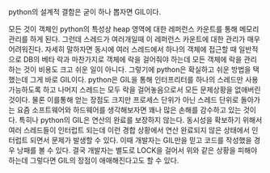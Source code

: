 python의 설계적 결함은 굳이 하나 뽑자면 GIL이다.

모든 것이 객체인 python의 특성상 heap 영역에 대한 레퍼런스 카운트를 통해 메모리 관리를 하게 된다.
그런데 스레드가 여러개일때 이 레퍼런스 카운트에 대한 관리가 매우 어려워진다.
자세히 말하자면 동시에 여러 스레드에서 하나의 객체에 접근할 때 일반적으로 DB의 베타 락과 마찬가지로 객체에 락을 걸어줘야 하는데 모든 객체에 락을 관리하는 것이 비용도 크고 쉬운 일이 아니다.
그렇기에 python은 확실하고 쉬운 방법을 택했는데 그게 바로 GIL이다.
python은 GIL을 통해 인터프리터를 하나의 스레드만 사용가능하도록 하고 나머지 스레드는 모두 락을 걸어놓음으로서 모든 문제상황을 없애버린 것이다.
물론 이를통해 얻는 장점도 크지만 프로세스 단위가 아닌 스레드 단위로 돌아가는 요즘 소프트웨어와 하드웨어를 생각해보자면 꽤나 많은 손해를 감수하고 있는 것이다.
특히나 python의 GIL은 연산의 완료를 보장하지 않는다. 동시성을 확보하기 위해서 여러 스레드들이 인터럽트 되는데 이런 경합 상황에서 연산 완료되지 않은 상태에서 인터럽트 되면서 문제가 발생할 수 있다.
이때 개발자는 GIL만을 믿고 코드를 작성했을 경우 낭패를 볼 수 있다. 결국 개발자는 별도로 LOCK을 걸어서 위와 같은 상황을 피해야 하는데 그렇다면 GIL의 장점이 애매해진다고도 할 수 있다.
